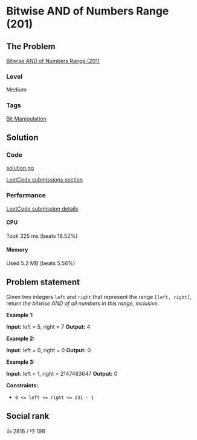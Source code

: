 # Bitwise AND of Numbers Range (201)

## The Problem

[Bitwise AND of Numbers Range (201)](https://leetcode.com/problems/bitwise-and-of-numbers-range)

### Level

Medium

### Tags

 [Bit Manipulation](https://leetcode.com/tag/bit-manipulation)

## Solution

### Code

[solution.go](solution.go)

[LeetCode submissions section](https://leetcode.com/problems/bitwise-and-of-numbers-range/submissions/934366901/)

### Performance

[LeetCode submission details](https://leetcode.com/submissions/detail/934366901/)

#### CPU

Took 325 ms (beats 18.52%)

#### Memory

Used 5.2 MB (beats 5.56%)

## Problem statement

Given two integers `left` and `right` that represent the range `[left, right]`, return _the bitwise AND of all numbers in this range, inclusive_.

**Example 1:**


**Input:** left = 5, right = 7
**Output:** 4

**Example 2:**


**Input:** left = 0, right = 0
**Output:** 0

**Example 3:**


**Input:** left = 1, right = 2147483647
**Output:** 0

**Constraints:**

* `0 <= left <= right <= 231 - 1`

## Social rank

:thumbsup: 2816 / :thumbsdown: 198
